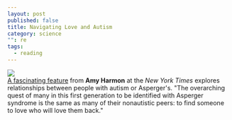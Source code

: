 ```yaml
---
layout: post
published: false
title: Navigating Love and Autism
category: science
"": re
tags: 
  - reading
---
```


![](http://graphics8.nytimes.com/images/2011/12/26/us/autism/autism-popup.jpg) <br>
<a href="http://www.nytimes.com/2011/12/26/us/navigating-love-and-autism.html?pagewanted=all">A fascinating feature</a> from **Amy Harmon** at the _New York Times_ explores relationships between people with autism or Asperger's. "The overarching quest of many in this first generation to be identified with Asperger syndrome is the same as many of their nonautistic peers: to find someone to love who will love them back."
